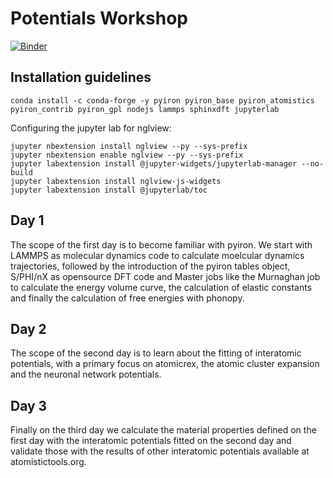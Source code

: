 # Potentials Workshop

[![Binder](https://mybinder.org/badge_logo.svg)](https://mybinder.org/v2/gh/pyiron/pyiron_potentialfit/HEAD)

## Installation guidelines

`conda install -c conda-forge -y pyiron pyiron_base pyiron_atomistics pyiron_contrib pyiron_gpl nodejs lammps sphinxdft jupyterlab`

Configuring the jupyter lab for nglview:

```
jupyter nbextension install nglview --py --sys-prefix
jupyter nbextension enable nglview --py --sys-prefix
jupyter labextension install @jupyter-widgets/jupyterlab-manager --no-build
jupyter labextension install nglview-js-widgets
jupyter labextension install @jupyterlab/toc
```

## Day 1
The scope of the first day is to become familiar with pyiron. We start with LAMMPS as molecular dynamics code to calculate moelcular dynamics trajectories, followed by the introduction of the pyiron tables object, S/PHI/nX as opensource DFT code and Master jobs like the Murnaghan job to calculate the energy volume curve, the calculation of elastic constants and finally the calculation of free energies with phonopy.  

## Day 2
The scope of the second day is to learn about the fitting of interatomic potentials, with a primary focus on atomicrex, the atomic cluster expansion and the neuronal network potentials. 

## Day 3
Finally on the third day we calculate the material properties defined on the first day with the interatomic potentials fitted on the second day and validate those with the results of other interatomic potentials available at atomistictools.org. 

